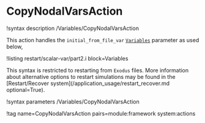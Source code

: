 # CopyNodalVarsAction

!syntax description /Variables/CopyNodalVarsAction

This action handles the `initial_from_file_var` [`Variables`](syntax/Variables/index.md) parameter
as used below,

!listing restart/scalar-var/part2.i block=Variables

This syntax is restricted to restarting from `Exodus` files. More information about alternative
options to restart simulations may be found in the
[Restart/Recover system](/application_usage/restart_recover.md optional=True).

!syntax parameters /Variables/CopyNodalVarsAction

!tag name=CopyNodalVarsAction pairs=module:framework system:actions
